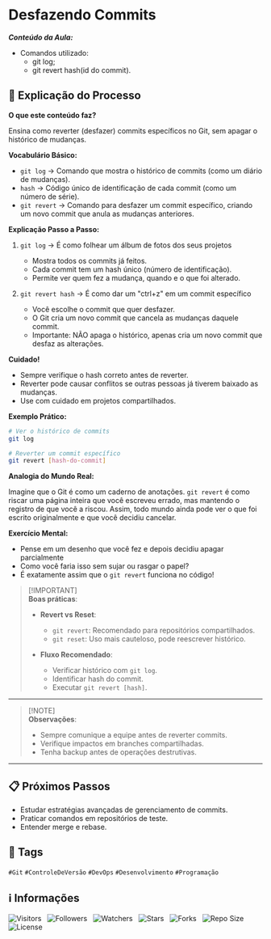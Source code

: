 <!-- Título -->
# Desfazendo Commits

***Conteúdo da Aula:***

* Comandos utilizado:
  * git log;
  * git revert hash(id do commit).

## :memo: Explicação do Processo

**O que este conteúdo faz?**

Ensina como reverter (desfazer) commits específicos no Git, sem apagar o histórico de mudanças.

**Vocabulário Básico:**

- `git log` &#8594; Comando que mostra o histórico de commits (como um diário de mudanças).
- `hash` &#8594; Código único de identificação de cada commit (como um número de série).
- `git revert` &#8594; Comando para desfazer um commit específico, criando um novo commit que anula as mudanças anteriores.

**Explicação Passo a Passo:**

1. `git log` &#8594; É como folhear um álbum de fotos dos seus projetos
   - Mostra todos os commits já feitos.
   - Cada commit tem um hash único (número de identificação).
   - Permite ver quem fez a mudança, quando e o que foi alterado.

2. `git revert hash` &#8594; É como dar um "ctrl+z" em um commit específico
   - Você escolhe o commit que quer desfazer.
   - O Git cria um novo commit que cancela as mudanças daquele commit.
   - Importante: NÃO apaga o histórico, apenas cria um novo commit que desfaz as alterações.

**Cuidado!**

- Sempre verifique o hash correto antes de reverter.
- Reverter pode causar conflitos se outras pessoas já tiverem baixado as mudanças.
- Use com cuidado em projetos compartilhados.

**Exemplo Prático:**

```bash
# Ver o histórico de commits
git log

# Reverter um commit específico
git revert [hash-do-commit]
```

**Analogia do Mundo Real:**

Imagine que o Git é como um caderno de anotações. `git revert` é como riscar uma página inteira que você escreveu errado, mas mantendo o registro de que você a riscou. Assim, todo mundo ainda pode ver o que foi escrito originalmente e que você decidiu cancelar.

**Exercício Mental:**

- Pense em um desenho que você fez e depois decidiu apagar parcialmente
- Como você faria isso sem sujar ou rasgar o papel?
- É exatamente assim que o `git revert` funciona no código!

> [!IMPORTANT]\
> **Boas práticas**:
>
> - **Revert vs Reset**:
>   - `git revert`: Recomendado para repositórios compartilhados.
>   - `git reset`: Uso mais cauteloso, pode reescrever histórico.
>
> - **Fluxo Recomendado**:
>   - Verificar histórico com `git log`.
>   - Identificar hash do commit.
>   - Executar `git revert [hash]`.

---

<!-- > [!WARNING]\
> **Recomendações**:
>

--- -->

> [!NOTE]\
> **Observações**:
>
> - Sempre comunique a equipe antes de reverter commits.
> - Verifique impactos em branches compartilhadas.
> - Tenha backup antes de operações destrutivas.

---

## :clipboard: Próximos Passos

- Estudar estratégias avançadas de gerenciamento de commits.
- Praticar comandos em repositórios de teste.
- Entender merge e rebase.

## :bookmark: Tags

`#Git` `#ControleDeVersão` `#DevOps` `#Desenvolvimento` `#Programação`

<!-- Informações -->
## &#8505; Informações

![Visitors](https://api.visitorbadge.io/api/visitors?path=Devsgeeknerd%2Fcla-des-com-com-git-fun-fun&label=Visitantes&labelColor=%23700070&labelStyle=none&countColor=%23000fff&style=plastic&color=%23ffffff "Total de Visitantes")
&nbsp;
![Followers](https://img.shields.io/github/followers/Devsgeeknerd?style=p&label=Seguidores&labelColor=800080&color=000fff "Total de Seguidores")
&nbsp;
![Watchers](https://img.shields.io/github/watchers/Devsgeeknerd/cla-des-com-com-git-fun-fun?style=p&label=Observadores&labelColor=800080&color=000fff "Total de Observadores")
&nbsp;
![Stars](https://img.shields.io/github/stars/Devsgeeknerd/cla-des-com-com-git-fun-fun?style=p&label=Estrelas&labelColor=800080&color=000fff "Total de Estrelas")
&nbsp;
![Forks](https://img.shields.io/github/forks/Devsgeeknerd/cla-des-com-com-git-fun-fun?style=p&label=Bifurcações&labelColor=800080&color=000fff "Total de Bifurcações")
&nbsp;
![Repo Size](https://img.shields.io/github/repo-size/Devsgeeknerd/cla-des-com-com-git-fun-fun?style=p&label=Tamanho&labelColor=800080&color=000fff "Tamanho do Repositório")
&nbsp;
![License](https://img.shields.io/github/license/Devsgeeknerd/cla-des-com-com-git-fun-fun?style=p&label=Licença&labelColor=800080&color=000fff "Licença do Repositório")
